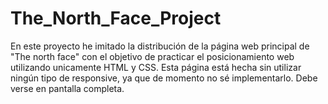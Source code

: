 # The_North_Face_Project
En este proyecto he imitado la distribución de la página web principal de "The north face" con el objetivo de practicar el posicionamiento web
utilizando unicamente HTML y CSS.
Esta página está hecha sin utilizar ningún tipo de responsive, ya que de momento no sé implementarlo. 
Debe verse en pantalla completa.
